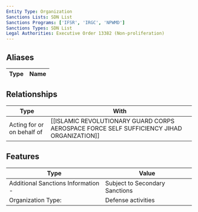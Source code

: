 ```yaml
---
Entity Type: Organization
Sanctions Lists: SDN List
Sanctions Programs: ['IFSR', 'IRGC', 'NPWMD']
Sanctions Types: SDN List
Legal Authorities: Executive Order 13382 (Non-proliferation)
---
```


## Aliases
| Type  | Name      | 
|-------|-----------|

## Relationships
| Type  | With      | 
|-------|-----------|
| Acting for or on behalf of | [[ISLAMIC REVOLUTIONARY GUARD CORPS AEROSPACE FORCE SELF SUFFICIENCY JIHAD ORGANIZATION]] |

## Features
| Type  | Value      |
|-------|------------|
| Additional Sanctions Information - | Subject to Secondary Sanctions |
| Organization Type: | Defense activities |
